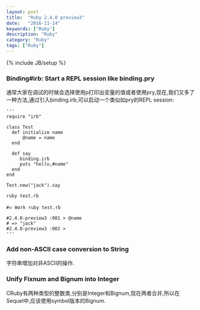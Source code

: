 ```yaml
---
layout: post
title:  "Ruby 2.4.0 preview3"
date:   "2016-11-14"
keywords: ["Ruby"]
description: "Ruby"
category: "Ruby"
tags: ["Ruby"]
---
```

{% include JB/setup %}

### Binding#irb: Start a REPL session like binding.pry

通常大家在调试的时候会选择使用p打印出变量的值或者使用pry,现在,我们又多了一种方法,通过引入binding.irb,可以启动一个类似如pry的REPL
session:

    '''
    require "irb"

    class Test
      def initialize name
          @name = name
      end

      def say
         binding.irb
         puts "hello,#name"
      end
    end

    Test.new("jack").say

    ruby test.rb

    #𔓘 Work ruby test.rb

    #2.4.0-preview3 :001 > @name
    # => "jack"
    #2.4.0-preview3 :002 >
    '''

### Add non-ASCII case conversion to String

字符串增加对非ASCII的操作.

### Unify Fixnum and Bignum into Integer

CRuby有两种类型的整数类,分别是Integer和Bignum,现在两者合并,所以在Sequel中,应该使用symbol版本的Bignum.
